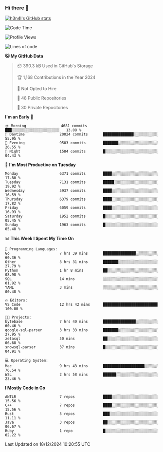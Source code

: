 ### Hi there 👋

[![h3n4l's GitHub stats](https://github-readme-stats.vercel.app/api?username=h3n4l&count_private=true&show_icons=true&theme=radical)](https://github.com/h3n4l/github-readme-stats)

<!--START_SECTION:waka-->
![Code Time](http://img.shields.io/badge/Code%20Time-2%2C032%20hrs%2012%20mins-blue)

![Profile Views](http://img.shields.io/badge/Profile%20Views-0-blue)

![Lines of code](https://img.shields.io/badge/From%20Hello%20World%20I%27ve%20Written-14.5%20million%20lines%20of%20code-blue)

**🐱 My GitHub Data** 

> 📦 390.3 kB Used in GitHub's Storage 
 > 
> 🏆 1,168 Contributions in the Year 2024
 > 
> 🚫 Not Opted to Hire
 > 
> 📜 48 Public Repositories 
 > 
> 🔑 30 Private Repositories 
 > 
**I'm an Early 🐤** 

```text
🌞 Morning                4681 commits        ███░░░░░░░░░░░░░░░░░░░░░░   13.08 % 
🌆 Daytime                20024 commits       ██████████████░░░░░░░░░░░   55.95 % 
🌃 Evening                9503 commits        ███████░░░░░░░░░░░░░░░░░░   26.55 % 
🌙 Night                  1584 commits        █░░░░░░░░░░░░░░░░░░░░░░░░   04.43 % 
```
📅 **I'm Most Productive on Tuesday** 

```text
Monday                   6371 commits        ████░░░░░░░░░░░░░░░░░░░░░   17.80 % 
Tuesday                  7131 commits        █████░░░░░░░░░░░░░░░░░░░░   19.92 % 
Wednesday                5937 commits        ████░░░░░░░░░░░░░░░░░░░░░   16.59 % 
Thursday                 6379 commits        ████░░░░░░░░░░░░░░░░░░░░░   17.82 % 
Friday                   6059 commits        ████░░░░░░░░░░░░░░░░░░░░░   16.93 % 
Saturday                 1952 commits        █░░░░░░░░░░░░░░░░░░░░░░░░   05.45 % 
Sunday                   1963 commits        █░░░░░░░░░░░░░░░░░░░░░░░░   05.48 % 
```


📊 **This Week I Spent My Time On** 

```text
💬 Programming Languages: 
Go                       7 hrs 39 mins       ███████████████░░░░░░░░░░   60.36 % 
Other                    3 hrs 31 mins       ███████░░░░░░░░░░░░░░░░░░   27.79 % 
Python                   1 hr 8 mins         ██░░░░░░░░░░░░░░░░░░░░░░░   08.98 % 
SQL                      14 mins             ░░░░░░░░░░░░░░░░░░░░░░░░░   01.92 % 
YAML                     3 mins              ░░░░░░░░░░░░░░░░░░░░░░░░░   00.48 % 

🔥 Editors: 
VS Code                  12 hrs 42 mins      █████████████████████████   100.00 % 

🐱‍💻 Projects: 
bytebase                 7 hrs 40 mins       ███████████████░░░░░░░░░░   60.46 % 
google-sql-parser        3 hrs 33 mins       ███████░░░░░░░░░░░░░░░░░░   27.95 % 
zetasql                  50 mins             ██░░░░░░░░░░░░░░░░░░░░░░░   06.68 % 
snowsql-parser           37 mins             █░░░░░░░░░░░░░░░░░░░░░░░░   04.91 % 

💻 Operating System: 
Mac                      9 hrs 43 mins       ███████████████████░░░░░░   76.54 % 
WSL                      2 hrs 58 mins       ██████░░░░░░░░░░░░░░░░░░░   23.46 % 
```

**I Mostly Code in Go** 

```text
ANTLR                    7 repos             ████░░░░░░░░░░░░░░░░░░░░░   15.56 % 
C++                      7 repos             ████░░░░░░░░░░░░░░░░░░░░░   15.56 % 
Rust                     5 repos             ███░░░░░░░░░░░░░░░░░░░░░░   11.11 % 
Java                     3 repos             ██░░░░░░░░░░░░░░░░░░░░░░░   06.67 % 
Ruby                     1 repo              █░░░░░░░░░░░░░░░░░░░░░░░░   02.22 % 
```




 Last Updated on 18/12/2024 10:20:55 UTC
<!--END_SECTION:waka-->

